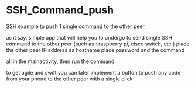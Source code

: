# SSH_Command_push
SSH example to push 1 single command to the other peer

as it say, simple app that will help you to undergo to send single SSH command to the other peer (such as : raspberry pi, cisco switch, etc.)
place the other peer IP address as hostname
place password 
and the command 

all in the mainactivity, then run the command

to get agile and swift you can later implement a button to push any code from your phone to the other peer with a single click

